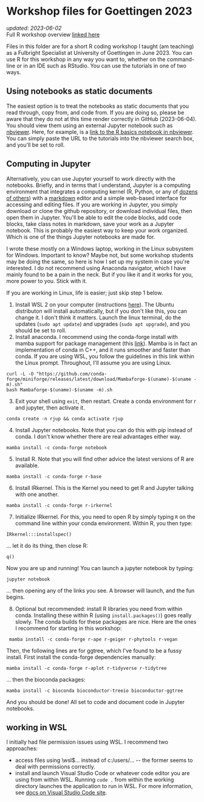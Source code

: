 # Workshop files for Goettingen 2023
_updated: 2023-06-02_  
Full R workshop overview [linked here](https://docs.google.com/document/d/1NkPN9qkc4AePf_6c1tbCn6E6Im17yygLOKD7UfA-3dY/edit?usp=sharing)

Files in this folder are for a short R coding workshop I taught (am teaching) as a Fulbright Specialist at University of Goettingen in June 2023. You can use R for this workshop in any way you want to, whether on the command-line or in an IDE such as RStudio. You can use the tutorials in one of two ways. 

## Using notebooks as static documents
The easiest option is to treat the notebooks as static documents that you read through, copy from, and code from. If you are doing so, please be aware that they do not at this time render correctly in GitHub (2023-06-04). You should view them using an external Jupyter notebook such as [nbviewer](https://nbviewer.org/). Here, for example, is a [link to the R basics notebook in nbviewer](https://nbviewer.org/github/andrew-hipp/workshops/blob/master/2023-goettingen/Wk1-PhyData/2023-00_R-basics.ipynb). You can simply paste the URL to the tutorials into the nbviewer search box, and you'll be set to roll.

## Computing in Jupyter
Alternatively, you can use Jupyter yourself to work directly with the notebooks. Briefly, and in terms that I understand, Jupyter is a computing environment that integrates a computing kernel (R, Python, or any of [dozens of others](https://github.com/jupyter/jupyter/wiki/Jupyter-kernels)) with a [markdown](https://www.markdownguide.org/) editor and a simple web-based interface for accessing and editing files. If you are working in Jupyter, you simply download or clone the github repository, or download individual files, then open them in Jupyter. You'll be able to edit the code blocks, add code blocks, take class notes in markdown, save your work as a Jupyter notebook. This is probably the easiest way to keep your work organized. Which is one of the things Jupyter notebooks are made for.

I wrote these mostly on a Windows laptop, working in the Linux subsystem for Windows. Important to know? Maybe not, but some workshop students may be doing the same, so here is how I set up my system in case you're interested. I do not recommend using Anaconda navigator, which I have mainly found to be a pain in the neck. But if you like it and it works for you, more power to you. Stick with it.

If you are working in Linux, life is easier; just skip step 1 below. 

1. Install WSL 2 on your computer (instructions [here](https://learn.microsoft.com/en-us/windows/wsl/install)). The Ubuntu distributon will install automatically, but if you don't like this, you can change it. I don't think it matters. Launch the linux terminal, do the updates (`sudo apt update`) and upgrades (`sudo apt upgrade`), and you should be set to roll.
2. Install anaconda. I recommend using the conda-forge install with mamba support for package management (this [link](https://github.com/conda-forge/miniforge#mambaforge)). Mamba is in fact an implementation of conda in C++, and it runs smoother and faster than conda. If you are using WSL, you follow the guidelines in this link within the Linux prompt. Throughout, I'll assume you are using Linux.

```
curl -L -O "https://github.com/conda-forge/miniforge/releases/latest/download/Mambaforge-$(uname)-$(uname -m).sh"
bash Mambaforge-$(uname)-$(uname -m).sh
```

3. Exit your shell using `exit`, then restart. Create a conda environment for r and jupyter, then activate it.

```
conda create -n rjup && conda activate rjup
```

4. Install Jupyter notebooks. Note that you can do this with pip instead of conda. I don't know whether there are real advantages either way.

```
mamba install -c conda-forge notebook
```

5. Install R. Note that you will find other advice the latest versions of R are available.

```
mamba install -c conda-forge r-base
```

6. Install IRkernel. This is the Kernel you need to get R and Jupyter talking with one another.

```
mamba install -c conda-forge r-irkernel
```

7. Initialize IRkernel. For this, you need to open R by simply typing `R` on the command line within your conda environment. Within R, you then type:

```
IRkernel:::installspec()
```

... let it do its thing, then close R:

```
q()
```

Now you are up and running! You can launch a jupyter notebook by typing:

```
jupyter notebook
```

... then opening any of the links you see. A browser will launch, and the fun begins.

8. Optional but recommended: install R libraries you need from within conda. Installing these within R (using `install.packages()`) goes really slowly. The conda builds for these packages are nice. Here are the ones I recommend for starting in this workshop:

```
 mamba install -c conda-forge r-ape r-geiger r-phytools r-vegan
```

Then, the following lines are for ggtree, which I've found to be a fussy install. First install the conda-forge dependencies manually: 

```
mamba install -c conda-forge r-aplot r-tidyverse r-tidytree
```

... then the bioconda packages:

``` 
mamba install -c bioconda bioconductor-treeio bioconductor-ggtree
```

And you should be done! All set to code and document code in Jupyter notebooks.

## working in WSL
I initially had file permission issues using WSL. I recommend two approaches:
  * access files using \\wsl$\... instead of c:/users/... -- the former seems to deal with permissions correctly.
  * install and launch Visual Studio Code or whatever code editor you are using from within WSL. Running `code .` from within the working directory launches the application to run in WSL. For more information, see [docs on Visual Studio Code site](https://code.visualstudio.com/docs/remote/wsl).
